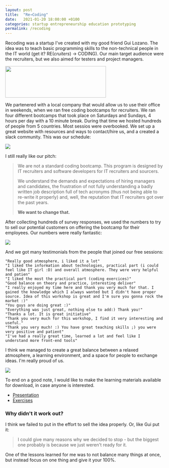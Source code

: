 ```yaml
---
layout: post
title:  "Re→Coding"
date:   2021-01-20 18:00:00 +0100
categories: startup entrepreneurship education prototyping
permalink: /recoding
---
```



Recoding was a startup I've created with my good friend Gui Lozano. 
The idea was to teach basic programming skills to the non-technical people in the IT world (get it? RE(_cruiters_) → CODING).
Our main target audience were the recruiters, but we also aimed for testers and project managers.

<img src="/img/recoding/recoding.png" width="320" height="100">

We partenered with a local company that would allow us to use their office in weekends, when we ran free coding bootcamps for recruiters. We ran four different bootcamps that took place on Saturdays and Sundays, 4 hours per day with a 10 minute break. During that time we hosted hundreds of people from 5 countries. Most sessios were overbooked. We set up a great website with resources and ways to contact/hire us, and a created a slack community. This was our schedule:

<img src="/img/recoding/recoding_schedule.png">

I still really like our pitch:

> We are not a standard coding bootcamp. This program is designed by IT recruiters and software developers for IT recruiters and sourcers.
>
> We understand the demands and expectations of hiring managers and candidates, the frustration of not fully understanding a badly written job description full of tech acronyms (thus not being able to re-write it properly) and, well, the reputation that IT recruiters got over the past years.
>
> __We want to change that.__

After collecting hundreds of survey responses, we used the numbers to try to sell our potential customers on offering the bootcamp for their employees. Our numbers were really fantastic:

<img src="/img/recoding/recoding_numbers.png">

And we got many testimonials from the people that joined our free sessions:

```
"Really good atmosphere, i liked it a lot"
"I liked the information about technologies, practical part (i could feel like IT girl :D) and overall atmosphere. They were very helpful and patien"
"I liked the most the practical part (coding exercices)"
"Good balance on theory and practice, interesting deliver"
"I really enjoyed my time here and thank you very much for that. I gained the knowledge which I always wanted but I didn't have proper source. Idea of this workshop is great and I'm sure you gonna rock the market :)"
"You guys are doing great :)"
"Everything was just great, nothing else to add:) Thank you!"
"Thanks a lot. It is great initiative"
"Thank you very much for this workshop, I find it very interesting and useful."
"Thank you very much! :) You have great teaching skills ;) you were very positive and patient"
"I've had a really great time, learned a lot and feel like I understand more front-end tools"
```

I think we managed to create a great balance between a relaxed atmosphere, a learning environment, and a space for people to exchange ideas. I'm really proud of us.

<img src="/img/recoding/recoding_atmosphere.jpg">

To end on a good note, I would like to make the learning materials available for download, in case anyone is interested.

- <a href="/img/recoding/presentation.pdf" target="_blank">Presentation</a>
- <a href="/img/recoding/exercises.html" target="_blank">Exercises</a>

### Why didn't it work out?

I think we failed to put in the effort to sell the idea properly. Or, like Gui put it:

> I could give many reasons why we decided to stop - but the biggest one probably is because we just weren't ready for it.

One of the lessons learned for me was to not balance many things at once, but instead focus on one thing and give it your 100%.